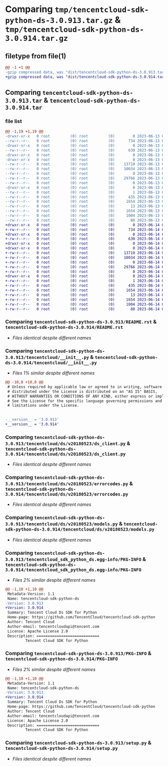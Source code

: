 # Comparing `tmp/tencentcloud-sdk-python-ds-3.0.913.tar.gz` & `tmp/tencentcloud-sdk-python-ds-3.0.914.tar.gz`

## filetype from file(1)

```diff
@@ -1 +1 @@
-gzip compressed data, was "dist/tencentcloud-sdk-python-ds-3.0.913.tar", last modified: Tue Jun 13 02:10:15 2023, max compression
+gzip compressed data, was "dist/tencentcloud-sdk-python-ds-3.0.914.tar", last modified: Wed Jun 14 00:25:11 2023, max compression
```

## Comparing `tencentcloud-sdk-python-ds-3.0.913.tar` & `tencentcloud-sdk-python-ds-3.0.914.tar`

### file list

```diff
@@ -1,19 +1,19 @@
-drwxr-xr-x   0 root         (0) root         (0)        0 2023-06-13 02:10:15.000000 tencentcloud-sdk-python-ds-3.0.913/
--rw-r--r--   0 root         (0) root         (0)      734 2023-06-13 02:10:15.000000 tencentcloud-sdk-python-ds-3.0.913/README.rst
-drwxr-xr-x   0 root         (0) root         (0)        0 2023-06-13 02:10:15.000000 tencentcloud-sdk-python-ds-3.0.913/tencentcloud/
--rw-r--r--   0 root         (0) root         (0)      630 2023-06-13 02:10:15.000000 tencentcloud-sdk-python-ds-3.0.913/tencentcloud/__init__.py
-drwxr-xr-x   0 root         (0) root         (0)        0 2023-06-13 02:10:15.000000 tencentcloud-sdk-python-ds-3.0.913/tencentcloud/ds/
-drwxr-xr-x   0 root         (0) root         (0)        0 2023-06-13 02:10:15.000000 tencentcloud-sdk-python-ds-3.0.913/tencentcloud/ds/v20180523/
--rw-r--r--   0 root         (0) root         (0)    13710 2023-06-13 02:10:15.000000 tencentcloud-sdk-python-ds-3.0.913/tencentcloud/ds/v20180523/ds_client.py
--rw-r--r--   0 root         (0) root         (0)    10034 2023-06-13 02:10:15.000000 tencentcloud-sdk-python-ds-3.0.913/tencentcloud/ds/v20180523/errorcodes.py
--rw-r--r--   0 root         (0) root         (0)        0 2023-06-13 02:10:15.000000 tencentcloud-sdk-python-ds-3.0.913/tencentcloud/ds/v20180523/__init__.py
--rw-r--r--   0 root         (0) root         (0)    29766 2023-06-13 02:10:15.000000 tencentcloud-sdk-python-ds-3.0.913/tencentcloud/ds/v20180523/models.py
--rw-r--r--   0 root         (0) root         (0)        0 2023-06-13 02:10:15.000000 tencentcloud-sdk-python-ds-3.0.913/tencentcloud/ds/__init__.py
-drwxr-xr-x   0 root         (0) root         (0)        0 2023-06-13 02:10:15.000000 tencentcloud-sdk-python-ds-3.0.913/tencentcloud_sdk_python_ds.egg-info/
--rw-r--r--   0 root         (0) root         (0)        1 2023-06-13 02:10:15.000000 tencentcloud-sdk-python-ds-3.0.913/tencentcloud_sdk_python_ds.egg-info/dependency_links.txt
--rw-r--r--   0 root         (0) root         (0)      435 2023-06-13 02:10:15.000000 tencentcloud-sdk-python-ds-3.0.913/tencentcloud_sdk_python_ds.egg-info/SOURCES.txt
--rw-r--r--   0 root         (0) root         (0)     1654 2023-06-13 02:10:15.000000 tencentcloud-sdk-python-ds-3.0.913/tencentcloud_sdk_python_ds.egg-info/PKG-INFO
--rw-r--r--   0 root         (0) root         (0)       13 2023-06-13 02:10:15.000000 tencentcloud-sdk-python-ds-3.0.913/tencentcloud_sdk_python_ds.egg-info/top_level.txt
--rw-r--r--   0 root         (0) root         (0)     1654 2023-06-13 02:10:15.000000 tencentcloud-sdk-python-ds-3.0.913/PKG-INFO
--rw-r--r--   0 root         (0) root         (0)     1004 2023-06-13 02:10:15.000000 tencentcloud-sdk-python-ds-3.0.913/setup.py
--rw-r--r--   0 root         (0) root         (0)       88 2023-06-13 02:10:15.000000 tencentcloud-sdk-python-ds-3.0.913/setup.cfg
+drwxr-xr-x   0 root         (0) root         (0)        0 2023-06-14 00:25:11.000000 tencentcloud-sdk-python-ds-3.0.914/
+-rw-r--r--   0 root         (0) root         (0)      734 2023-06-14 00:25:11.000000 tencentcloud-sdk-python-ds-3.0.914/README.rst
+drwxr-xr-x   0 root         (0) root         (0)        0 2023-06-14 00:25:11.000000 tencentcloud-sdk-python-ds-3.0.914/tencentcloud/
+-rw-r--r--   0 root         (0) root         (0)      630 2023-06-14 00:25:11.000000 tencentcloud-sdk-python-ds-3.0.914/tencentcloud/__init__.py
+drwxr-xr-x   0 root         (0) root         (0)        0 2023-06-14 00:25:11.000000 tencentcloud-sdk-python-ds-3.0.914/tencentcloud/ds/
+drwxr-xr-x   0 root         (0) root         (0)        0 2023-06-14 00:25:11.000000 tencentcloud-sdk-python-ds-3.0.914/tencentcloud/ds/v20180523/
+-rw-r--r--   0 root         (0) root         (0)    13710 2023-06-14 00:25:11.000000 tencentcloud-sdk-python-ds-3.0.914/tencentcloud/ds/v20180523/ds_client.py
+-rw-r--r--   0 root         (0) root         (0)    10034 2023-06-14 00:25:11.000000 tencentcloud-sdk-python-ds-3.0.914/tencentcloud/ds/v20180523/errorcodes.py
+-rw-r--r--   0 root         (0) root         (0)        0 2023-06-14 00:25:11.000000 tencentcloud-sdk-python-ds-3.0.914/tencentcloud/ds/v20180523/__init__.py
+-rw-r--r--   0 root         (0) root         (0)    29766 2023-06-14 00:25:11.000000 tencentcloud-sdk-python-ds-3.0.914/tencentcloud/ds/v20180523/models.py
+-rw-r--r--   0 root         (0) root         (0)        0 2023-06-14 00:25:11.000000 tencentcloud-sdk-python-ds-3.0.914/tencentcloud/ds/__init__.py
+drwxr-xr-x   0 root         (0) root         (0)        0 2023-06-14 00:25:11.000000 tencentcloud-sdk-python-ds-3.0.914/tencentcloud_sdk_python_ds.egg-info/
+-rw-r--r--   0 root         (0) root         (0)        1 2023-06-14 00:25:11.000000 tencentcloud-sdk-python-ds-3.0.914/tencentcloud_sdk_python_ds.egg-info/dependency_links.txt
+-rw-r--r--   0 root         (0) root         (0)      435 2023-06-14 00:25:11.000000 tencentcloud-sdk-python-ds-3.0.914/tencentcloud_sdk_python_ds.egg-info/SOURCES.txt
+-rw-r--r--   0 root         (0) root         (0)     1654 2023-06-14 00:25:11.000000 tencentcloud-sdk-python-ds-3.0.914/tencentcloud_sdk_python_ds.egg-info/PKG-INFO
+-rw-r--r--   0 root         (0) root         (0)       13 2023-06-14 00:25:11.000000 tencentcloud-sdk-python-ds-3.0.914/tencentcloud_sdk_python_ds.egg-info/top_level.txt
+-rw-r--r--   0 root         (0) root         (0)     1654 2023-06-14 00:25:11.000000 tencentcloud-sdk-python-ds-3.0.914/PKG-INFO
+-rw-r--r--   0 root         (0) root         (0)     1004 2023-06-14 00:25:11.000000 tencentcloud-sdk-python-ds-3.0.914/setup.py
+-rw-r--r--   0 root         (0) root         (0)       88 2023-06-14 00:25:11.000000 tencentcloud-sdk-python-ds-3.0.914/setup.cfg
```

### Comparing `tencentcloud-sdk-python-ds-3.0.913/README.rst` & `tencentcloud-sdk-python-ds-3.0.914/README.rst`

 * *Files identical despite different names*

### Comparing `tencentcloud-sdk-python-ds-3.0.913/tencentcloud/__init__.py` & `tencentcloud-sdk-python-ds-3.0.914/tencentcloud/__init__.py`

 * *Files 1% similar despite different names*

```diff
@@ -10,8 +10,8 @@
 # Unless required by applicable law or agreed to in writing, software
 # distributed under the License is distributed on an "AS IS" BASIS,
 # WITHOUT WARRANTIES OR CONDITIONS OF ANY KIND, either express or implied.
 # See the License for the specific language governing permissions and
 # limitations under the License.
 
 
-__version__ = '3.0.913'
+__version__ = '3.0.914'
```

### Comparing `tencentcloud-sdk-python-ds-3.0.913/tencentcloud/ds/v20180523/ds_client.py` & `tencentcloud-sdk-python-ds-3.0.914/tencentcloud/ds/v20180523/ds_client.py`

 * *Files identical despite different names*

### Comparing `tencentcloud-sdk-python-ds-3.0.913/tencentcloud/ds/v20180523/errorcodes.py` & `tencentcloud-sdk-python-ds-3.0.914/tencentcloud/ds/v20180523/errorcodes.py`

 * *Files identical despite different names*

### Comparing `tencentcloud-sdk-python-ds-3.0.913/tencentcloud/ds/v20180523/models.py` & `tencentcloud-sdk-python-ds-3.0.914/tencentcloud/ds/v20180523/models.py`

 * *Files identical despite different names*

### Comparing `tencentcloud-sdk-python-ds-3.0.913/tencentcloud_sdk_python_ds.egg-info/PKG-INFO` & `tencentcloud-sdk-python-ds-3.0.914/tencentcloud_sdk_python_ds.egg-info/PKG-INFO`

 * *Files 2% similar despite different names*

```diff
@@ -1,10 +1,10 @@
 Metadata-Version: 1.1
 Name: tencentcloud-sdk-python-ds
-Version: 3.0.913
+Version: 3.0.914
 Summary: Tencent Cloud Ds SDK for Python
 Home-page: https://github.com/TencentCloud/tencentcloud-sdk-python
 Author: Tencent Cloud
 Author-email: tencentcloudapi@tencent.com
 License: Apache License 2.0
 Description: ============================
         Tencent Cloud SDK for Python
```

### Comparing `tencentcloud-sdk-python-ds-3.0.913/PKG-INFO` & `tencentcloud-sdk-python-ds-3.0.914/PKG-INFO`

 * *Files 2% similar despite different names*

```diff
@@ -1,10 +1,10 @@
 Metadata-Version: 1.1
 Name: tencentcloud-sdk-python-ds
-Version: 3.0.913
+Version: 3.0.914
 Summary: Tencent Cloud Ds SDK for Python
 Home-page: https://github.com/TencentCloud/tencentcloud-sdk-python
 Author: Tencent Cloud
 Author-email: tencentcloudapi@tencent.com
 License: Apache License 2.0
 Description: ============================
         Tencent Cloud SDK for Python
```

### Comparing `tencentcloud-sdk-python-ds-3.0.913/setup.py` & `tencentcloud-sdk-python-ds-3.0.914/setup.py`

 * *Files identical despite different names*

